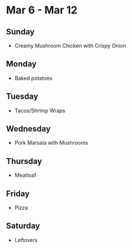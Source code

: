 # Mar 6 - Mar 12

## Sunday

* Creamy Mushroom Chicken with Crispy Onion

## Monday

* Baked potatoes

## Tuesday

* Tacos/Shrimp Wraps

## Wednesday

* Pork Marsala with Mushrooms

## Thursday

* Meatloaf

## Friday

* Pizza

## Saturday

* Leftovers
